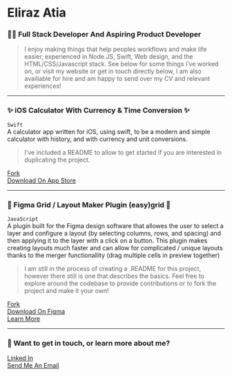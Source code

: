 # Eliraz Atia
### 👨‍💻 Full Stack Developer And Aspiring Product Developer

> I enjoy making things that help peoples workflows and make life easier, experienced in Node.JS, Swift, Web design, and the HTML/CSS/Javascript stack. See below for some things i've worked on, or visit my website or get in touch directly below, I am also availiable for hire and am happy to send over my CV and relevant experiences!

--- 
### ✨ iOS Calculator With Currency & Time Conversion ✨ 
`Swift`<br>
A calculator app written for iOS, using swift, to be a modern and simple calculator with history, and with currency and unit conversions.
> I've included a README to allow to get started if you are interested in duplicating the project.

[Fork](https://www.github.com/eliraz003/ios-calculator-app)<br>
[Download On App Store](https://apps.apple.com/us/app/pro-calculator-for-iphone/id1624520647)<br>

--- 
### 🎨 Figma Grid / Layout Maker Plugin (easy)grid  🎨
`JavaScript`<br>
A plugin built for the Figma design software that allowes the user to select a layer and configure a layout (by selecting columns, rows, and spacing) and then applying it to the layer with a click on a button. This plugin makes creating layouts much faster and can allow for complicated / unique layouts thanks to the merger functionallity (drag multiple cells in preview together)

> I am still in the process of creating a .README for this project, however there still is one that describes the basics. Feel free to explore around the codebase to provide contributions or to fork the project and make it your own!


[Fork](https://www.github.com/elirazatia/Figma-Easygrid)<br>
[Download On Figma](https://www.figma.com/community/plugin/1023805574372075411/(Easy)Grid)<br>
[Learn More](https://easygrid-app.web.app)<br>

---
### 💬 Want to get in touch, or learn more about me?
[Linked In](https://www.linkedin.com/in/eliraz-atia-819895146/)<br>
[Send Me An Email](mailto:elirazatia003@gmail.com)

